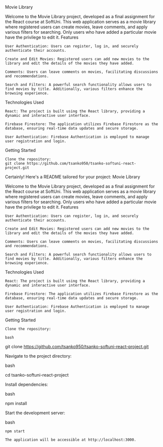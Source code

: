 Movie Library

Welcome to the Movie Library project, developed as a final assignment for the React course at SoftUni. This web application serves as a movie library where registered users can create movies, leave comments, and apply various filters for searching. Only users who have added a particular movie have the privilege to edit it.
Features

    User Authentication: Users can register, log in, and securely authenticate their accounts.

    Create and Edit Movies: Registered users can add new movies to the library and edit the details of the movies they have added.

    Comments: Users can leave comments on movies, facilitating discussions and recommendations.

    Search and Filters: A powerful search functionality allows users to find movies by title. Additionally, various filters enhance the browsing experience.

Technologies Used

    React: The project is built using the React library, providing a dynamic and interactive user interface.

    Firebase Firestore: The application utilizes Firebase Firestore as the database, ensuring real-time data updates and secure storage.

    User Authentication: Firebase Authentication is employed to manage user registration and login.

Getting Started

    Clone the repository:
    git clone https://github.com/tsanko950/tsanko-softuni-react-project.git
Certainly! Here's a README tailored for your project:
Movie Library

Welcome to the Movie Library project, developed as a final assignment for the React course at SoftUni. This web application serves as a movie library where registered users can create movies, leave comments, and apply various filters for searching. Only users who have added a particular movie have the privilege to edit it.
Features

    User Authentication: Users can register, log in, and securely authenticate their accounts.

    Create and Edit Movies: Registered users can add new movies to the library and edit the details of the movies they have added.

    Comments: Users can leave comments on movies, facilitating discussions and recommendations.

    Search and Filters: A powerful search functionality allows users to find movies by title. Additionally, various filters enhance the browsing experience.

Technologies Used

    React: The project is built using the React library, providing a dynamic and interactive user interface.

    Firebase Firestore: The application utilizes Firebase Firestore as the database, ensuring real-time data updates and secure storage.

    User Authentication: Firebase Authentication is employed to manage user registration and login.

Getting Started

    Clone the repository:

    bash

git clone https://github.com/tsanko950/tsanko-softuni-react-project.git

Navigate to the project directory:

bash

cd tsanko-softuni-react-project

Install dependencies:

bash

npm install

Start the development server:

bash

    npm start

    The application will be accessible at http://localhost:3000.

